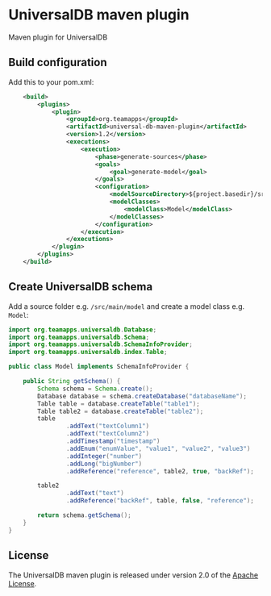 
# UniversalDB maven plugin

Maven plugin for UniversalDB

## Build configuration

Add this to your pom.xml:

```xml
    <build>
        <plugins>
            <plugin>
                <groupId>org.teamapps</groupId>
                <artifactId>universal-db-maven-plugin</artifactId>
                <version>1.2</version>
                <executions>
                    <execution>
                        <phase>generate-sources</phase>
                        <goals>
                            <goal>generate-model</goal>
                        </goals>
                        <configuration>
                            <modelSourceDirectory>${project.basedir}/src/main/model</modelSourceDirectory>
                            <modelClasses>
                                <modelClass>Model</modelClass>
                            </modelClasses>
                        </configuration>
                    </execution>
                </executions>
            </plugin>
        </plugins>
    </build>
```

## Create UniversalDB schema

Add a source folder e.g. `/src/main/model` and create a model class e.g. `Model`:

```java
import org.teamapps.universaldb.Database;
import org.teamapps.universaldb.Schema;
import org.teamapps.universaldb.SchemaInfoProvider;
import org.teamapps.universaldb.index.Table;

public class Model implements SchemaInfoProvider {

	public String getSchema() {
		Schema schema = Schema.create();
		Database database = schema.createDatabase("databaseName");
		Table table = database.createTable("table1");
		Table table2 = database.createTable("table2");
		table
				.addText("textColumn1")
				.addText("textColumn2")
				.addTimestamp("timestamp")
				.addEnum("enumValue", "value1", "value2", "value3")
				.addInteger("number")
				.addLong("bigNumber")
				.addReference("reference", table2, true, "backRef");

		table2
				.addText("text")
				.addReference("backRef", table, false, "reference");

		return schema.getSchema();
	}
}
```

## License

The UniversalDB maven plugin is released under version 2.0 of the [Apache License](https://www.apache.org/licenses/LICENSE-2.0).
